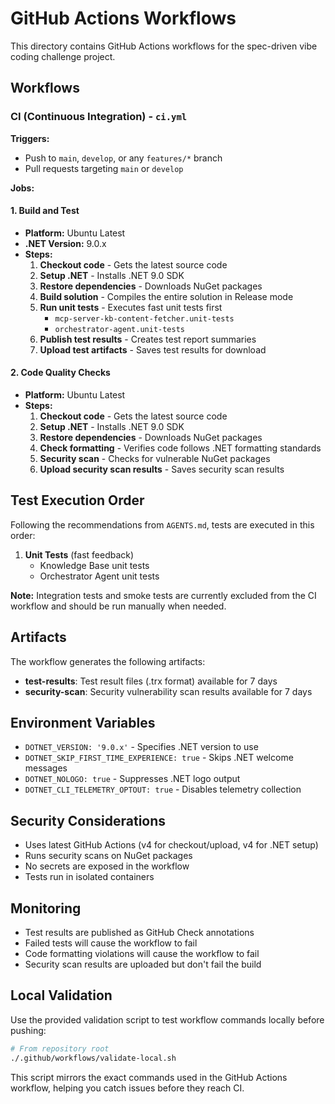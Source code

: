 # GitHub Actions Workflows

This directory contains GitHub Actions workflows for the spec-driven vibe coding challenge project.

## Workflows

### CI (Continuous Integration) - `ci.yml`

**Triggers:**
- Push to `main`, `develop`, or any `features/*` branch
- Pull requests targeting `main` or `develop`

**Jobs:**

#### 1. Build and Test
- **Platform:** Ubuntu Latest
- **.NET Version:** 9.0.x
- **Steps:**
  1. **Checkout code** - Gets the latest source code
  2. **Setup .NET** - Installs .NET 9.0 SDK
  3. **Restore dependencies** - Downloads NuGet packages
  4. **Build solution** - Compiles the entire solution in Release mode
  5. **Run unit tests** - Executes fast unit tests first
     - `mcp-server-kb-content-fetcher.unit-tests`
     - `orchestrator-agent.unit-tests`
  6. **Publish test results** - Creates test report summaries
  7. **Upload test artifacts** - Saves test results for download

#### 2. Code Quality Checks
- **Platform:** Ubuntu Latest
- **Steps:**
  1. **Checkout code** - Gets the latest source code
  2. **Setup .NET** - Installs .NET 9.0 SDK
  3. **Restore dependencies** - Downloads NuGet packages
  4. **Check formatting** - Verifies code follows .NET formatting standards
  5. **Security scan** - Checks for vulnerable NuGet packages
  6. **Upload security scan results** - Saves security scan results

## Test Execution Order

Following the recommendations from `AGENTS.md`, tests are executed in this order:

1. **Unit Tests** (fast feedback)
   - Knowledge Base unit tests
   - Orchestrator Agent unit tests

**Note:** Integration tests and smoke tests are currently excluded from the CI workflow and should be run manually when needed.

## Artifacts

The workflow generates the following artifacts:

- **test-results**: Test result files (.trx format) available for 7 days
- **security-scan**: Security vulnerability scan results available for 7 days

## Environment Variables

- `DOTNET_VERSION: '9.0.x'` - Specifies .NET version to use
- `DOTNET_SKIP_FIRST_TIME_EXPERIENCE: true` - Skips .NET welcome messages
- `DOTNET_NOLOGO: true` - Suppresses .NET logo output
- `DOTNET_CLI_TELEMETRY_OPTOUT: true` - Disables telemetry collection

## Security Considerations

- Uses latest GitHub Actions (v4 for checkout/upload, v4 for .NET setup)
- Runs security scans on NuGet packages
- No secrets are exposed in the workflow
- Tests run in isolated containers

## Monitoring

- Test results are published as GitHub Check annotations
- Failed tests will cause the workflow to fail
- Code formatting violations will cause the workflow to fail
- Security scan results are uploaded but don't fail the build

## Local Validation

Use the provided validation script to test workflow commands locally before pushing:

```bash
# From repository root
./.github/workflows/validate-local.sh
```

This script mirrors the exact commands used in the GitHub Actions workflow, helping you catch issues before they reach CI.